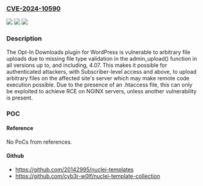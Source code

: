 ### [CVE-2024-10590](https://cve.mitre.org/cgi-bin/cvename.cgi?name=CVE-2024-10590)
![](https://img.shields.io/static/v1?label=Product&message=Opt-In%20Downloads&color=blue)
![](https://img.shields.io/static/v1?label=Version&message=*%3C%3D%204.07%20&color=brighgreen)
![](https://img.shields.io/static/v1?label=Vulnerability&message=CWE-434%20Unrestricted%20Upload%20of%20File%20with%20Dangerous%20Type&color=brighgreen)

### Description

The Opt-In Downloads plugin for WordPress is vulnerable to arbitrary file uploads due to missing file type validation in the admin_upload() function in all versions up to, and including, 4.07. This makes it possible for authenticated attackers, with Subscriber-level access and above, to upload arbitrary files on the affected site's server which may make remote code execution possible. Due to the presence of an .htaccess file, this can only be exploited to achieve RCE on NGINX servers, unless another vulnerability is present.

### POC

#### Reference
No PoCs from references.

#### Github
- https://github.com/20142995/nuclei-templates
- https://github.com/cyb3r-w0lf/nuclei-template-collection

